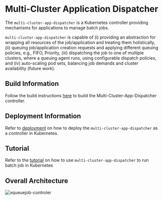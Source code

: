Multi-Cluster Application Dispatcher
==

The `multi-cluster-app-dispatcher` is a Kubernetes controller providing mechanisms for applications to manage batch jobs. 

`multi-cluster-app-dispatcher` is capable of (i) providing an abstraction for wrapping all resources of the job/application and treating them holistically, (ii) queuing job/application creation requests and applying different queuing policies, e.g., FIFO, Priority, (iii) dispatching the job to one of multiple clusters, where a queuing agent runs, using configurable dispatch policies, and (iv) auto-scaling pod sets, balancing job demands and cluster availability (future work).


## Build Information

Follow the build instructions [here](./doc/build/build.md) to build the Multi-Cluster-App-Dispatcher controller.

## Deployment Information

Refer to [deployment](./doc/deploy/deployment.md) on how to deploy the `multi-cluster-app-dispatcher` as a controller in Kubernetes.

## Tutorial

Refer to the [tutorial](./doc/usage/tutorial.md) on how to use `multi-cluster-app-dispatcher` to run batch job in Kubernetes

## Overall Architecture

![xqueuejob-controler](doc/images/xqueuejob-controller.png)
